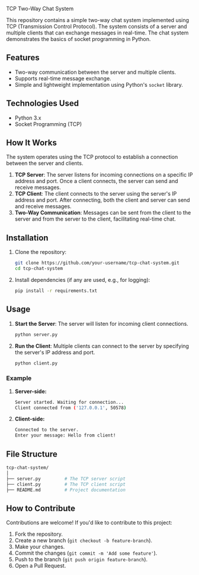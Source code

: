 TCP Two-Way Chat System

This repository contains a simple two-way chat system implemented using TCP (Transmission Control Protocol). The system consists of a server and multiple clients that can exchange messages in real-time. The chat system demonstrates the basics of socket programming in Python.

## Features

- Two-way communication between the server and multiple clients.
- Supports real-time message exchange.
- Simple and lightweight implementation using Python's `socket` library.

## Technologies Used

- Python 3.x
- Socket Programming (TCP)

## How It Works

The system operates using the TCP protocol to establish a connection between the server and clients. 

1. **TCP Server**: The server listens for incoming connections on a specific IP address and port. Once a client connects, the server can send and receive messages.
2. **TCP Client**: The client connects to the server using the server's IP address and port. After connecting, both the client and server can send and receive messages.
3. **Two-Way Communication**: Messages can be sent from the client to the server and from the server to the client, facilitating real-time chat.

## Installation

1. Clone the repository:
    ```bash
    git clone https://github.com/your-username/tcp-chat-system.git
    cd tcp-chat-system
    ```

2. Install dependencies (if any are used, e.g., for logging):
    ```bash
    pip install -r requirements.txt
    ```

## Usage

1. **Start the Server**:
    The server will listen for incoming client connections.

    ```bash
    python server.py
    ```

2. **Run the Client**:
    Multiple clients can connect to the server by specifying the server's IP address and port.

    ```bash
    python client.py
    ```

### Example

1. **Server-side:**

    ```bash
    Server started. Waiting for connection...
    Client connected from ('127.0.0.1', 50578)
    ```

2. **Client-side:**

    ```bash
    Connected to the server.
    Enter your message: Hello from client!
    ```

## File Structure

```bash
tcp-chat-system/
│
├── server.py         # The TCP server script
├── client.py         # The TCP client script
├── README.md         # Project documentation
```

## How to Contribute

Contributions are welcome! If you'd like to contribute to this project:

1. Fork the repository.
2. Create a new branch (`git checkout -b feature-branch`).
3. Make your changes.
4. Commit the changes (`git commit -m 'Add some feature'`).
5. Push to the branch (`git push origin feature-branch`).
6. Open a Pull Request.
